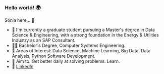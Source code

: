 ### Hello world! 🌍
Sónia here... 👋 

- 🔭 I'm currently a graduate student pursuing a Master's degree in Data Science & Engineering, with a strong foundation in the Energy & Utilities Industry as an SAP Consultant.
- 👩‍🎓 Bachelor's Degree, Computer Systems Engineering.
- 👀 Areas of Interest: Data Science, Machine Learning, Big Data, Data Analysis, Python Software Development.
- 💪 Aim to: Get better daily at solving problems. Learn.
- 🔗 [LinkedIn](www.linkedin.com/in/soniapiresferreira)



<!--
**soniaferreira-pires/soniaferreira-pires** is a ✨ _special_ ✨ repository because its `README.md` (this file) appears on your GitHub profile.

Here are some ideas to get you started:

- 🔭 I’m currently working on ...
- 🌱 I’m currently learning ...
- 👯 I’m looking to collaborate on ...
- 🤔 I’m looking for help with ...
- 💬 Ask me about ...
- 📫 How to reach me: ...
- 😄 Pronouns: ...
- ⚡ Fun fact: ...
-->
